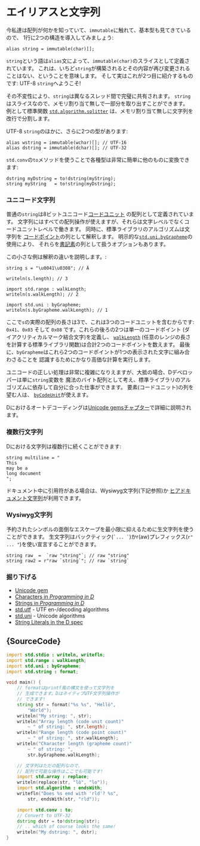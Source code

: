 # エイリアスと文字列

今私達は配列が何かを知っていて、`immutable`に触れて、基本型も見てきているので、
1行に2つの構造を導入してみましょう:

    alias string = immutable(char)[];

`string`という語は`alias`文によって、`immutable(char)`のスライスとして定義されています。
これは、いちど`string`が構築されるとその内容が再び変更されることはない、ということを意味します。
そして実はこれが2つ目に紹介するものです: UTF-8 `string`へようこそ!

その不変性により、`string`は異なるスレッド間で完璧に共有されます。
`string`はスライスなので、メモリ割り当て無しで一部分を取り出すことができます。
例として標準関数
[`std.algorithm.splitter`](https://dlang.org/phobos/std_algorithm_iteration.html#.splitter)
は、メモリ割り当て無しに文字列を改行で分割します。

UTF-8 `string`のほかに、さらに2つの型があります:

    alias wstring = immutable(wchar)[]; // UTF-16
    alias dstring = immutable(dchar)[]; // UTF-32

`std.conv`の`to`メソッドを使うことで各種型は非常に簡単に他のものに変換できます:

    dstring myDstring = to!dstring(myString);
    string myString   = to!string(myDstring);

### ユニコード文字列

普通の`string`は8ビットユニコード[コードユニット](http://unicode.org/glossary/#code_unit)
の配列として定義されています。
文字列にはすべての配列操作が使えますが、それらは文字レベルでなくコードユニットレベルで働きます。
同時に、標準ライブラリのアルゴリズムは文字列を
[コードポイント](http://unicode.org/glossary/#code_point)の列として解釈します。
明示的な[`std.uni.byGrapheme`](https://dlang.org/library/std/uni/by_grapheme.html)の使用により、
それらを[書記素](http://unicode.org/glossary/#grapheme)の列として扱うオプションもあります。

この小さな例は解釈の違いを説明します。:

    string s = "\u0041\u0308"; // Ä

    writeln(s.length); // 3

    import std.range : walkLength;
    writeln(s.walkLength); // 2

    import std.uni : byGrapheme;
    writeln(s.byGrapheme.walkLength); // 1

ここで`s`の実際の配列の長さは3で、これは3つのコードユニットを含むからです:
`0x41`、`0x03` そして `0x08` です。これらの後ろの2つは単一のコードポイント
(ダイアクリティカルマーク結合文字)を定義し、
[`walkLength`](https://dlang.org/library/std/range/primitives/walk_length.html)
(任意のレンジの長さを計算する標準ライブラリ関数)は合計2つのコードポイントを数えます。
最後に、`byGrapheme`はこれら2つのコードポイントが1つの表示された文字に組み合わさることを
認識するためにかなり高価な計算を実行します。

ユニコードの正しい処理は非常に複雑になりえますが、大抵の場合、Dデベロッパーは単に`string`変数を
魔法のバイト配列として考え、標準ライブラリのアルゴリズムに依存して自分に合った仕事ができます。
要素(コードユニット)の列を望む人は、
[`byCodeUnit`](http://dlang.org/phobos/std_utf.html#.byCodeUnit)が使えます。

Dにおけるオートデコーディングは[Unicode gemsチャプター](gems/unicode)で詳細に説明されます。

### 複数行文字列

Dにおける文字列は複数行に続くことができます:

    string multiline = "
    This
    may be a
    long document
    ";

ドキュメント中に引用符がある場合は、Wysiwyg文字列(下記参照)か
[ヒアドキュメント文字列](http://dlang.org/spec/lex.html#delimited_strings)が利用できます。

### Wysiwyg文字列

予約されたシンボルの面倒なエスケープを最小限に抑えるために生文字列を使うことができます。
生文字列はバックティック(`` `... ` ``)かr(aw)プレフィックス(`r" ... "`)を使い宣言することができます。

    string raw  =  `raw "string"`; // raw "string"
    string raw2 = r"raw `string`"; // raw `string`



### 掘り下げる

- [Unicode gem](gems/unicode)
- [Characters in _Programming in D_](http://ddili.org/ders/d.en/characters.html)
- [Strings in _Programming in D_](http://ddili.org/ders/d.en/strings.html)
- [std.utf](http://dlang.org/phobos/std_utf.html) - UTF en-/decoding algorithms
- [std.uni](http://dlang.org/phobos/std_uni.html) - Unicode algorithms
- [String Literals in the D spec](http://dlang.org/spec/lex.html#string_literals)

## {SourceCode}

```d
import std.stdio : writeln, writefln;
import std.range : walkLength;
import std.uni : byGrapheme;
import std.string : format;

void main() {
    // formatはprintf風の構文を使って文字列を
    // 生成できます。DはネイティブUTF文字列操作が
    // できます!
    string str = format("%s %s", "Hellö",
        "Wörld");
    writeln("My string: ", str);
    writeln("Array length (code unit count)"
        ~ " of string: ", str.length);
    writeln("Range length (code point count)"
        ~ " of string: ", str.walkLength);
    writeln("Character length (grapheme count)"
        ~ " of string: ",
        str.byGrapheme.walkLength);

    // 文字列はただの配列なので、
    // 配列で可能な操作はここでも可能です!
    import std.array : replace;
    writeln(replace(str, "lö", "lo"));
    import std.algorithm : endsWith;
    writefln("Does %s end with 'rld'? %s",
        str, endsWith(str, "rld"));

    import std.conv : to;
    // Convert to UTF-32
    dstring dstr = to!dstring(str);
    // .. which of course looks the same!
    writeln("My dstring: ", dstr);
}
```
